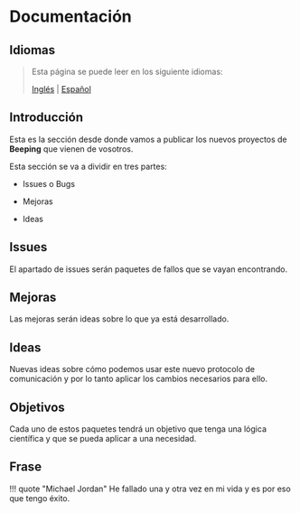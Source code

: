 # Documentación

## Idiomas

> Esta página se puede leer en los siguiente idiomas:
>  
> [Inglés](https://docs.beeping.io/projects/documentation) | [Español](https://docs-es.beeping.io/projects/documentation)

## Introducción

Esta es la sección desde donde vamos a publicar los nuevos proyectos de **Beeping** que vienen de vosotros.

Esta sección se va a dividir en tres partes:

- Issues o Bugs

- Mejoras

- Ideas

## Issues

El apartado de issues serán paquetes de fallos que se vayan encontrando.

## Mejoras

Las mejoras serán ideas sobre lo que ya está desarrollado.

## Ideas

Nuevas ideas sobre cómo podemos usar este nuevo protocolo de comunicación y por lo tanto aplicar los cambios necesarios para ello.

## Objetivos

Cada uno de estos paquetes tendrá un objetivo que tenga una lógica científica y que se pueda aplicar a una necesidad.

## Frase

!!! quote "Michael Jordan"
    He fallado una y otra vez en mi vida y es por eso que tengo éxito.